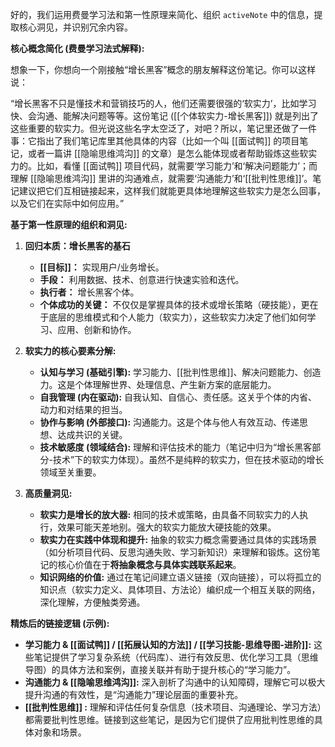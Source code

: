 好的，我们运用费曼学习法和第一性原理来简化、组织 `activeNote` 中的信息，提取核心洞见，并识别冗余内容。

**核心概念简化 (费曼学习法式解释):**

想象一下，你想向一个刚接触“增长黑客”概念的朋友解释这份笔记。你可以这样说：

“增长黑客不只是懂技术和营销技巧的人，他们还需要很强的‘软实力’，比如学习快、会沟通、能解决问题等等。这份笔记 ([[个体软实力-增长黑客]]) 就是列出了这些重要的软实力。但光说这些名字太空泛了，对吧？所以，笔记里还做了一件事：它指出了我们笔记库里其他具体的内容（比如一个叫 [[面试鸭]] 的项目笔记，或者一篇讲 [[隐喻思维鸿沟]] 的文章）是怎么能体现或者帮助锻炼这些软实力的。比如，看懂 [[面试鸭]] 项目代码，就需要‘学习能力’和‘解决问题能力’；而理解 [[隐喻思维鸿沟]] 里讲的沟通难点，就需要‘沟通能力’和‘[[批判性思维]]’。笔记建议把它们互相链接起来，这样我们就能更具体地理解这些软实力是怎么回事，以及它们在实际中如何应用。”

**基于第一性原理的组织和洞见:**

1.  **回归本质：增长黑客的基石**
    *   **[[目标]]：** 实现用户/业务增长。
    *   **手段：** 利用数据、技术、创意进行快速实验和迭代。
    *   **执行者：** 增长黑客个体。
    *   **个体成功的关键：** 不仅仅是掌握具体的技术或增长策略（硬技能），更在于底层的思维模式和个人能力（软实力），这些软实力决定了他们如何学习、应用、创新和协作。

2.  **软实力的核心要素分解:**
    *   **认知与学习 (基础引擎):** 学习能力、[[批判性思维]]、解决问题能力、创造力。这是个体理解世界、处理信息、产生新方案的底层能力。
    *   **自我管理 (内在驱动):** 自我认知、自信心、责任感。这关乎个体的内省、动力和对结果的担当。
    *   **协作与影响 (外部接口):** 沟通能力。这是个体与他人有效互动、传递思想、达成共识的关键。
    *   **技术敏感度 (领域结合):** 理解和评估技术的能力（笔记中归为“增长黑客部分-技术”下的软实力体现）。虽然不是纯粹的软实力，但在技术驱动的增长领域至关重要。

3.  **高质量洞见:**
    *   **软实力是增长的放大器:** 相同的技术或策略，由具备不同软实力的人执行，效果可能天差地别。强大的软实力能放大硬技能的效果。
    *   **软实力在实践中体现和提升:** 抽象的软实力概念需要通过具体的实践场景（如分析项目代码、反思沟通失败、学习新知识）来理解和锻炼。这份笔记的核心价值在于**将抽象概念与具体实践联系起来**。
    *   **知识网络的价值:** 通过在笔记间建立语义链接（双向链接），可以将孤立的知识点（软实力定义、具体项目、方法论）编织成一个相互关联的网络，深化理解，方便触类旁通。

**精炼后的链接逻辑 (示例):**

*   **学习能力 & [[面试鸭]] / [[拓展认知的方法]] / [[学习技能-思维导图-进阶]]:** 这些笔记提供了学习复杂系统（代码库）、进行有效反思、优化学习工具（思维导图）的具体方法和案例，直接关联并有助于提升核心的“学习能力”。
*   **沟通能力 & [[隐喻思维鸿沟]]:** 深入剖析了沟通中的认知障碍，理解它可以极大提升沟通的有效性，是“沟通能力”理论层面的重要补充。
*   **[[批判性思维]] :** 理解和评估任何复杂信息（技术项目、沟通理论、学习方法）都需要批判性思维。链接到这些笔记，是因为它们提供了应用批判性思维的具体对象和场景。
